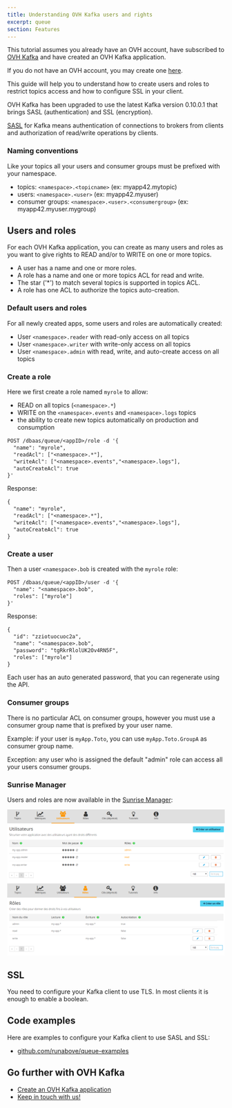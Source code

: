 ```yaml
---
title: Understanding OVH Kafka users and rights
excerpt: queue
section: Features
---
```


This tutorial assumes you already have an OVH account, have subscribed to [OVH Kafka](https://www.runabove.com/dbaas-queue.xml) and have created an OVH Kafka application.

If you do not have an OVH account, you may create one [here](https://www.ovh.com/fr/support/new_nic.xml).

This guide will help you to understand how to create users and roles to restrict topics access and how to configure SSL in your client.

OVH Kafka has been upgraded to use the latest Kafka version 0.10.0.1 that brings SASL (authentication) and SSL (encryption).

[SASL](https://fr.wikipedia.org/wiki/Simple_Authentication_and_Security_Layer) for Kafka means authentication of connections to brokers from clients and authorization of read/write operations by clients.

### Naming conventions

Like your topics all your users and consumer groups must be prefixed with your namespace.

- topics: `<namespace>.<topicname>` (ex: myapp42.mytopic)
- users: `<namespace>.<user>` (ex: myapp42.myuser)
- consumer groups: `<namespace>.<user>.<consumergroup>` (ex: myapp42.myuser.mygroup)

## Users and roles

For each OVH Kafka application, you can create as many users and roles as you want to give rights to READ and/or to WRITE on one or more topics.

  - A user has a name and one or more roles.
  - A role has a name and one or more topics ACL for read and write.
  - The star ('*') to match several topics is supported in topics ACL.
  - A role has one ACL to authorize the topics auto-creation.

### Default users and roles

For all newly created apps, some users and roles are automatically created:

  - User `<namespace>.reader` with read-only access on all topics
  - User `<namespace>.writer` with write-only access on all topics
  - User `<namespace>.admin` with read, write, and auto-create access on all topics

### Create a role

Here we first create a role named `myrole` to allow:

  - READ on all topics (`<namespace>.*`)
  - WRITE on the `<namespace>.events` and `<namespace>.logs` topics
  - the ability to create new topics automatically on production and consumption

```
POST /dbaas/queue/<appID>/role -d '{
  "name": "myrole",
  "readAcl": ["<namespace>.*"],
  "writeAcl": ["<namespace>.events","<namespace>.logs"],
  "autoCreateAcl": true
}'
```

Response:

```
{
  "name": "myrole",
  "readAcl": ["<namespace>.*"],
  "writeAcl": ["<namespace>.events","<namespace>.logs"],
  "autoCreateAcl": true
}
```

### Create a user

Then a user `<namespace>.bob` is created with the `myrole` role:

```
POST /dbaas/queue/<appID>/user -d '{
  "name": "<namespace>.bob",
  "roles": ["myrole"]
}'
```

Response:

```
{
  "id": "zziotuocuoc2a",
  "name": "<namespace>.bob",
  "password": "tgRkrRlolUK2Ov4RN5F",
  "roles": ["myrole"]
}
```

Each user has an auto generated password, that you can regenerate using the API.

### Consumer groups

There is no particular ACL on consumer groups, however you must use a consumer group name that is prefixed by your user name.

Example: if your user is `myApp.Toto`, you can use `myApp.Toto.GroupA` as consumer group name.

Exception: any user who is assigned the default "admin" role can access all your users consumer groups.

### Sunrise Manager

Users and roles are now available in the [Sunrise Manager](https://www.ovh.com/manager/sunrise/dbaasQueue/index.html#/dbaasQueue):

![Sunrise users](images/sunrise-users.png)
![Sunrise roles](images/sunrise-roles.png)

## SSL

You need to configure your Kafka client to use TLS. In most clients it is enough to enable a boolean.

## Code examples

Here are examples to configure your Kafka client to use SASL and SSL:

- [github.com/runabove/queue-examples](https://github.com/runabove/queue-examples)

## Go further with OVH Kafka

- [Create an OVH Kafka application](https://www.runabove.com/dbaas-queue.xml)
- [Keep in touch with us!](mailto:dbaas.queue-subscribe@ml.ovh.net)

